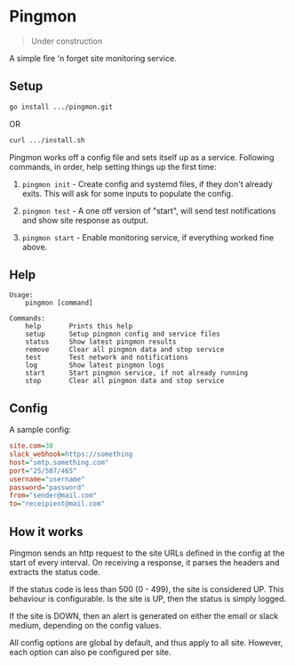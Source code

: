 # Pingmon

> Under construction

A simple fire 'n forget site monitoring service.

## Setup

```sh
go install .../pingmon.git
```

OR

```sh
curl .../install.sh
```

Pingmon works off a config file and sets itself up as a service. Following commands, in order, help setting things up the first time:

1. `pingmon init` - Create config and systemd files, if they don't already exits. This will ask for some inputs to populate the config.

2. `pingmon test` - A one off version of "start", will send test notifications and show site response as output.

3. `pingmon start` - Enable monitoring service, if everything worked fine above.

## Help

```
Usage:
    pingmon [command]

Commands:
    help       Prints this help
    setup      Setup pingmon config and service files
    status     Show latest pingmon results
    remove     Clear all pingmon data and stop service
    test       Test network and notifications
    log        Show latest pingmon logs
    start      Start pingmon service, if not already running
    stop       Clear all pingmon data and stop service
```

## Config

A sample config:

```ini
site.com=30
slack_webhook=https://something
host="smtp.something.com"
port="25/587/465"
username="username"
password="password"
from="sender@mail.com"
to="receipient@mail.com"

```

## How it works

Pingmon sends an http request to the site URLs defined in the config at the start of every interval. On receiving a response, it parses the headers and extracts the status code.

If the status code is less than 500 (0 - 499), the site is considered UP. This behaviour is configurable. Is the site is UP, then the status is simply logged.

If the site is DOWN, then an alert is generated on either the email or slack medium, depending on the config values.

All config options are global by default, and thus apply to all site. However, each option can also pe configured per site.

